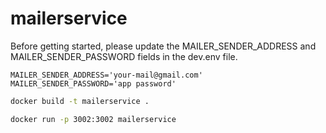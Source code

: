 # mailerservice

Before getting started, please update the MAILER_SENDER_ADDRESS and MAILER_SENDER_PASSWORD fields in the dev.env file.

```
MAILER_SENDER_ADDRESS='your-mail@gmail.com'
MAILER_SENDER_PASSWORD='app password'
```

```bash
docker build -t mailerservice .
```

```bash
docker run -p 3002:3002 mailerservice
```
